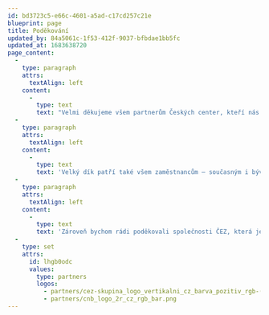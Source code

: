 ```yaml
---
id: bd3723c5-e66c-4601-a5ad-c17cd257c21e
blueprint: page
title: Poděkování
updated_by: 84a5061c-1f53-412f-9037-bfbdae1bb5fc
updated_at: 1683638720
page_content:
  -
    type: paragraph
    attrs:
      textAlign: left
    content:
      -
        type: text
        text: "Velmi děkujeme všem partnerům Českých center, kteří nás provází v\_Česku i zahraničí, a bez kterých by nebylo možné realizovat během posledních 30 let tolik aktivit, oslovit tak široké publikum a navázat takové množství kontaktů a zvýšit povědomí o tolika českých umělcích a odbornících na čtyřech světových kontinentech."
  -
    type: paragraph
    attrs:
      textAlign: left
    content:
      -
        type: text
        text: 'Velký dík patří také všem zaměstnancům – současným i bývalým, kteří mají všichni svůj podíl na současné síti Českých center.'
  -
    type: paragraph
    attrs:
      textAlign: left
    content:
      -
        type: text
        text: 'Zároveň bychom rádi poděkovali společnosti ČEZ, která je hlavním partnerem oslav 30 let Českých center, a České národní bance, jež poskytla prostory svého Kongresového centra pro poradu ředitelů Českých center a následný společenský večer.'
  -
    type: set
    attrs:
      id: lhgb0odc
      values:
        type: partners
        logos:
          - partners/cez-skupina_logo_vertikalni_cz_barva_pozitiv_rgb-(1).png
          - partners/cnb_logo_2r_cz_rgb_bar.png
---
```

